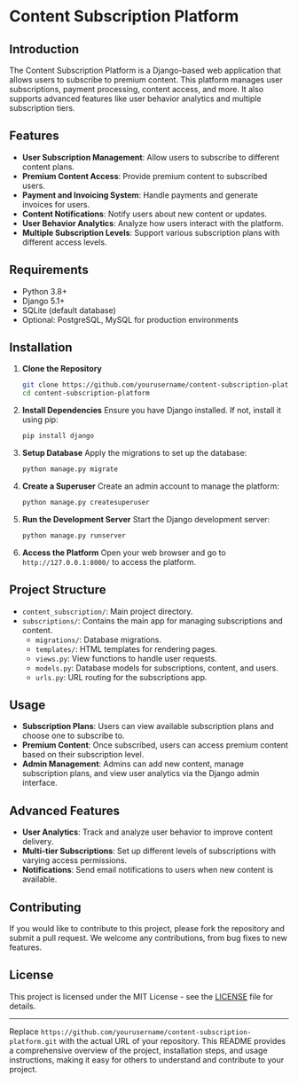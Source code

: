 # Content Subscription Platform

## Introduction
The Content Subscription Platform is a Django-based web application that allows users to subscribe to premium content. This platform manages user subscriptions, payment processing, content access, and more. It also supports advanced features like user behavior analytics and multiple subscription tiers.

## Features
- **User Subscription Management**: Allow users to subscribe to different content plans.
- **Premium Content Access**: Provide premium content to subscribed users.
- **Payment and Invoicing System**: Handle payments and generate invoices for users.
- **Content Notifications**: Notify users about new content or updates.
- **User Behavior Analytics**: Analyze how users interact with the platform.
- **Multiple Subscription Levels**: Support various subscription plans with different access levels.

## Requirements
- Python 3.8+
- Django 5.1+
- SQLite (default database)
- Optional: PostgreSQL, MySQL for production environments

## Installation

1. **Clone the Repository**
   ```bash
   git clone https://github.com/yourusername/content-subscription-platform.git
   cd content-subscription-platform
   ```

2. **Install Dependencies**
   Ensure you have Django installed. If not, install it using pip:
   ```bash
   pip install django
   ```

3. **Setup Database**
   Apply the migrations to set up the database:
   ```bash
   python manage.py migrate
   ```

4. **Create a Superuser**
   Create an admin account to manage the platform:
   ```bash
   python manage.py createsuperuser
   ```

5. **Run the Development Server**
   Start the Django development server:
   ```bash
   python manage.py runserver
   ```

6. **Access the Platform**
   Open your web browser and go to `http://127.0.0.1:8000/` to access the platform.

## Project Structure
- `content_subscription/`: Main project directory.
- `subscriptions/`: Contains the main app for managing subscriptions and content.
  - `migrations/`: Database migrations.
  - `templates/`: HTML templates for rendering pages.
  - `views.py`: View functions to handle user requests.
  - `models.py`: Database models for subscriptions, content, and users.
  - `urls.py`: URL routing for the subscriptions app.

## Usage

- **Subscription Plans**: Users can view available subscription plans and choose one to subscribe to.
- **Premium Content**: Once subscribed, users can access premium content based on their subscription level.
- **Admin Management**: Admins can add new content, manage subscription plans, and view user analytics via the Django admin interface.

## Advanced Features

- **User Analytics**: Track and analyze user behavior to improve content delivery.
- **Multi-tier Subscriptions**: Set up different levels of subscriptions with varying access permissions.
- **Notifications**: Send email notifications to users when new content is available.

## Contributing
If you would like to contribute to this project, please fork the repository and submit a pull request. We welcome any contributions, from bug fixes to new features.

## License
This project is licensed under the MIT License - see the [LICENSE](LICENSE) file for details.

---

Replace `https://github.com/yourusername/content-subscription-platform.git` with the actual URL of your repository. This README provides a comprehensive overview of the project, installation steps, and usage instructions, making it easy for others to understand and contribute to your project.
